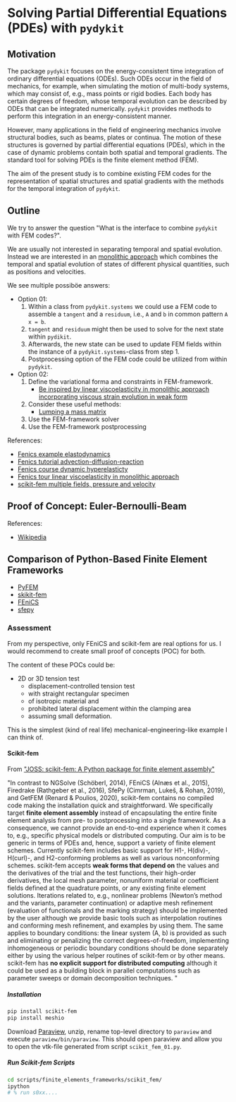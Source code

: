 # Solving Partial Differential Equations (PDEs) with `pydykit`

## Motivation

The package `pydykit` focuses on the energy-consistent time integration
of ordinary differential equations (ODEs).
Such ODEs occur in the field of mechanics, for example, when simulating the motion of multi-body systems,
which may consist of, e.g., mass points or rigid bodies.
Each body has certain degrees of freedom, whose temporal evolution can be described by ODEs that can be integrated numerically.
`pydykit` provides methods to perform this integration in an energy-consistent manner.

However, many applications in the field of engineering mechanics involve
structural bodies, such as beams, plates or continua.
The motion of these structures is governed by partial differential equations (PDEs),
which in the case of dynamic problems contain both spatial and temporal gradients.
The standard tool for solving PDEs is the finite element method (FEM).

The aim of the present study is to combine existing FEM codes
for the representation of spatial structures and spatial gradients
with the methods for the temporal integration of `pydykit`.

## Outline

We try to answer the question
"What is the interface to combine `pydykit` with FEM codes?".

We are usually not interested in separating temporal and spatial evolution.
Instead we are interested in an
[monolithic approach](monolithic_wikipedia)
which combines the temporal and spatial evolution of
states of different physical quantities, such as positions and velocities.

We see multiple possiböe answers:

- Option 01:
  1. Within a class from `pydykit.systems` we could use a FEM code to assemble a `tangent` and a `residuum`,
     i.e., `A` and `b` in common pattern `A x = b`.
  2. `tangent` and `residuum` might then be used to solve for the next state within `pydikit`.
  3. Afterwards, the new state can be used to update FEM fields within the instance of a `pydykit.systems`-class from step 1.
  4. Postprocessing option of the FEM code could be utilized from within `pydykit`.
- Option 02:
  1. Define the variational forma and constraints in FEM-framework.
     - [Be inspired by linear viscoelasticity in monolithic approach incorporating viscous strain evolution in weak form][linear_viscoelasticty_monolithic]
  2. Consider these useful methods:
     - [Lumping a mass matrix](https://comet-fenics.readthedocs.io/en/latest/demo/tips_and_tricks/mass_lumping.html#Lumping-a-mass-matrix)
  3. Use the FEM-framework solver
  4. Use the FEM-framework postprocessing

[monolithic_wikipedia]: https://en.wikipedia.org/wiki/Fluid%E2%80%93structure_interaction#Analysis
[linear_viscoelasticty_monolithic]: https://comet-fenics.readthedocs.io/en/latest/demo/viscoelasticity/linear_viscoelasticity.html

References:

- [Fenics example elastodynamics](https://fenicsproject.org/olddocs/dolfin/2019.1.0/python/demos/elastodynamics/demo_elastodynamics.py.html)
- [Fenics tutorial advection-diffusion-reaction](https://fenicsproject.org/pub/tutorial/html/._ftut1010.html#ftut1:reactionsystem)
- [Fenics course dynamic hyperelasticty](https://fenicsproject.org/pub/course/lectures/2016-04-11-alnaes-simula/lecture_07_dynamic_hyperelasticity.pdf)
- [Fenics tour linear viscoelasticity in monolithic approach][linear_viscoelasticty_monolithic]
- [scikit-fem multiple fields, pressure and velocity](https://github.com/kinnala/scikit-fem/blob/10.0.1/docs/examples/ex18.py)

## Proof of Concept: Euler-Bernoulli-Beam

References:

- [Wikipedia](https://en.wikipedia.org/wiki/Euler%E2%80%93Bernoulli_beam_theory)

## Comparison of Python-Based Finite Element Frameworks

- [PyFEM](https://github.com/jjcremmers/PyFEM)
- [skikit-fem](https://github.com/kinnala/scikit-fem)
- [FEniCS](https://github.com/FEniCS/dolfinx)
- [sfepy](https://github.com/sfepy/sfepy)

### Assessment

From my perspective, only FEniCS and scikit-fem are real options for us.
I would recommend to create small proof of concepts (POC) for both.

The content of these POCs could be:

- 2D or 3D tension test
  - displacement-controlled tension test
  - with straight rectangular specimen
  - of isotropic material and
  - prohibited lateral displacement within the clamping area
  - assuming small deformation.

This is the simplest (kind of real life) mechanical-engineering-like example I can think of.

#### Scikit-fem

From ["JOSS: scikit-fem: A Python package for finite element assembly"](file:///home/julian/Downloads/gustafsson2020scikit-fem.pdf)

"In contrast to NGSolve (Schöberl, 2014), FEniCS (Alnæs et al., 2015), Firedrake (Rathgeber et
al., 2016), SfePy (Cimrman, Lukeš, & Rohan, 2019), and GetFEM (Renard & Poulios, 2020),
scikit-fem contains no compiled code making the installation quick and straightforward.
We specifically target **finite element assembly** instead of encapsulating the entire finite element
analysis from pre- to postprocessing into a single framework. As a consequence, we cannot
provide an end-to-end experience when it comes to, e.g., specific physical models or distributed
computing. Our aim is to be generic in terms of PDEs and, hence, support a variety of finite
element schemes. Currently scikit-fem includes basic support for H1-, H(div)-, H(curl)-,
and H2-conforming problems as well as various nonconforming schemes.
scikit-fem accepts **weak forms that depend on** the values and the derivatives of the trial and
the test functions, their high-order derivatives, the local mesh parameter, nonuniform material
or coefficient fields defined at the quadrature points, or any existing finite element solutions.
Iterations related to, e.g., nonlinear problems (Newton’s method and the variants, parameter
continuation) or adaptive mesh refinement (evaluation of functionals and the marking strategy)
should be implemented by the user although we provide basic tools such as interpolation
routines and conforming mesh refinement, and examples by using them. The same applies to
boundary conditions: the linear system (A, b) is provided as such and eliminating or penalizing
the correct degrees-of-freedom, implementing inhomogeneous or periodic boundary conditions
should be done separately either by using the various helper routines of scikit-fem or by
other means. scikit-fem has **no explicit support for distributed computing** although it could
be used as a building block in parallel computations such as parameter sweeps or domain
decomposition techniques.
"

##### Installation

```bash
pip install scikit-fem
pip install meshio
```

Download [Paraview](https://www.paraview.org/download/), unzip, rename top-level directory to `paraview` and execute `paraview/bin/paraview`.
This should open paraview and allow you to open the vtk-file generated from script `scikit_fem_01.py`.

##### Run Scikit-fem Scripts

```bash
cd scripts/finite_elements_frameworks/scikit_fem/
ipython
# % run s0xx....
```
